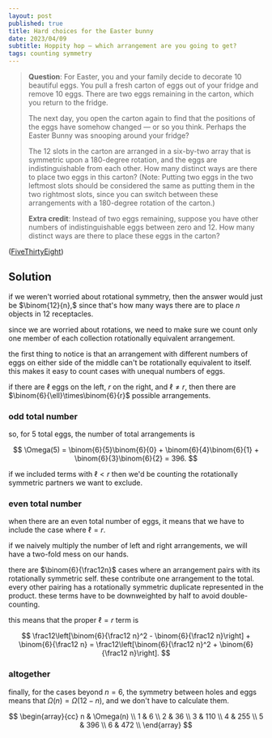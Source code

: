 ```yaml
---
layout: post
published: true
title: Hard choices for the Easter bunny
date: 2023/04/09
subtitle: Hoppity hop — which arrangement are you going to get?
tags: counting symmetry 
---
```


>**Question**: For Easter, you and your family decide to decorate $10$ beautiful eggs. You pull a fresh carton of eggs out of your fridge and remove $10$ eggs. There are two eggs remaining in the carton, which you return to the fridge.
>
>The next day, you open the carton again to find that the positions of the eggs have somehow changed — or so you think. Perhaps the Easter Bunny was snooping around your fridge?
>
>The $12$ slots in the carton are arranged in a six-by-two array that is symmetric upon a $180$-degree rotation, and the eggs are indistinguishable from each other. How many distinct ways are there to place two eggs in this carton? (Note: Putting two eggs in the two leftmost slots should be considered the same as putting them in the two rightmost slots, since you can switch between these arrangements with a 180-degree rotation of the carton.)
>
>**Extra credit**: Instead of two eggs remaining, suppose you have other numbers of indistinguishable eggs between zero and $12.$ How many distinct ways are there to place these eggs in the carton?

<!--more-->

([FiveThirtyEight](URL))

## Solution

if we weren't worried about rotational symmetry, then the answer would just be $\binom{12}{n},$ since that's how many ways there are to place $n$ objects in $12$ receptacles.

since we are worried about rotations, we need to make sure we count only one member of each collection rotationally equivalent arrangement.

the first thing to notice is that an arrangement with different numbers of eggs on either side of the middle can't be rotationally equivalent to itself. this makes it easy to count cases with unequal numbers of eggs. 

if there are $\ell$ eggs on the left, $r$ on the right, and $\ell \neq r,$ then there are $\binom{6}{\ell}\times\binom{6}{r}$ possible arrangements. 

### odd total number

so, for $5$ total eggs, the number of total arrangements is 

$$ \Omega(5) = \binom{6}{5}\binom{6}{0} + \binom{6}{4}\binom{6}{1} + \binom{6}{3}\binom{6}{2} = 396. $$

if we included terms with $\ell < r$ then we'd be counting the rotationally symmetric partners we want to exclude.

### even total number

when there are an even total number of eggs, it means that we have to include the case where $\ell = r.$ 

if we naively multiply the number of left and right arrangements, we will have a two-fold mess on our hands.

there are $\binom{6}{\frac12n}$ cases where an arrangement pairs with its rotationally symmetric self. these contribute one arrangement to the total. every other pairing has a rotationally symmetric duplicate represented in the product. these terms have to be downweighted by half to avoid double-counting.

this means that the proper $\ell=r$ term is

$$ \frac12\left[\binom{6}{\frac12 n}^2 - \binom{6}{\frac12 n}\right] + \binom{6}{\frac12 n} = \frac12\left[\binom{6}{\frac12 n}^2 + \binom{6}{\frac12 n}\right]. $$


### altogether

finally, for the cases beyond $n=6,$ the symmetry between holes and eggs means that $\Omega(n) = \Omega(12-n),$ and we don't have to calculate them.

$$
  \begin{array}{cc}
     n & \Omega(n) \\
     1 & 6 \\
     2 & 36 \\
     3 & 110 \\
     4 & 255 \\
     5 & 396 \\
     6 & 472 \\
  \end{array}
$$

<br>
